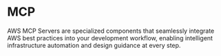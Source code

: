 # MCP
AWS MCP Servers are specialized components that seamlessly integrate AWS best practices into your development workflow, enabling intelligent infrastructure automation and design guidance at every step.
